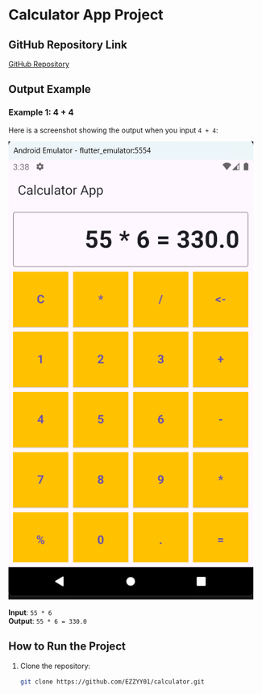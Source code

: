 # Calculator App Project

## GitHub Repository Link
[GitHub Repository](https://github.com/EZZYY01/calculator.git)


## Output Example

### Example 1: 4 + 4
Here is a screenshot showing the output when you input `4 + 4`:

![Screenshot 1](assets/images/ss.png)

**Input**: `55 * 6`  
**Output**: `55 * 6 = 330.0`


## How to Run the Project
1. Clone the repository:

   ```bash
   git clone https://github.com/EZZYY01/calculator.git